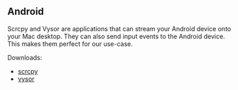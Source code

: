 ## Android

Scrcpy and Vysor are applications that can stream your Android device onto your Mac desktop. They can also send input events to the Android device. This makes them perfect for our use-case.

Downloads:
- [scrcpy](https://github.com/Genymobile/scrcpy)
- [vysor](https://vysor.io)
